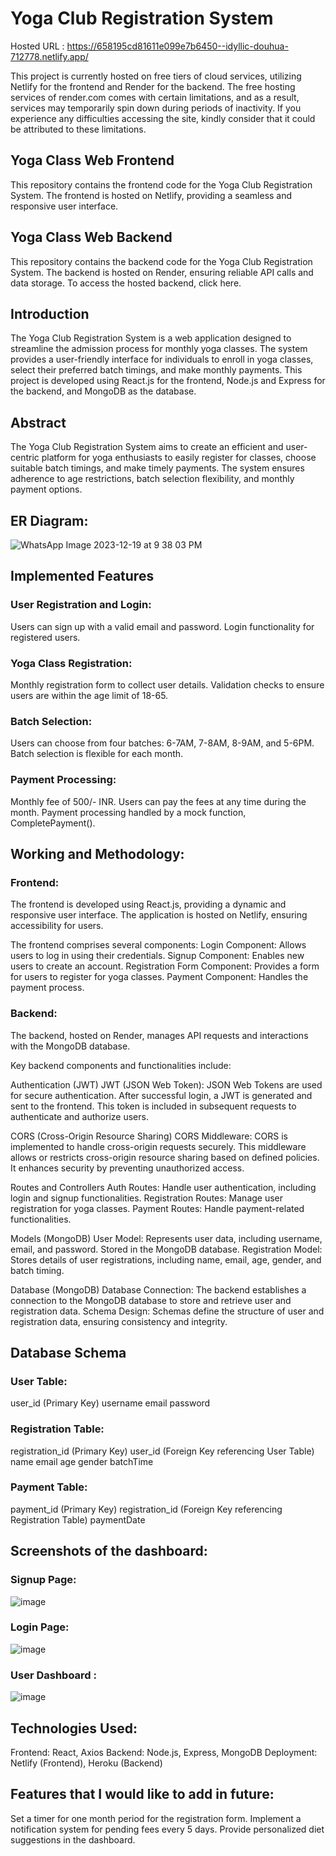 # Yoga Club Registration System

Hosted URL : https://658195cd81611e099e7b6450--idyllic-douhua-712778.netlify.app/

This project is currently hosted on free tiers of cloud services, utilizing Netlify for the frontend and Render for the backend.
The free hosting services of render.com comes with certain limitations, and as a result, services may temporarily spin down during periods of inactivity.
If you experience any difficulties accessing the site, kindly consider that it could be attributed to these limitations.

## Yoga Class Web Frontend
This repository contains the frontend code for the Yoga Club Registration System. 
The frontend is hosted on Netlify, providing a seamless and responsive user interface. 


## Yoga Class Web Backend
This repository contains the backend code for the Yoga Club Registration System. 
The backend is hosted on Render, ensuring reliable API calls and data storage. 
To access the hosted backend, click here.


## Introduction
The Yoga Club Registration System is a web application designed to streamline the admission process for monthly yoga classes. 
The system provides a user-friendly interface for individuals to enroll in yoga classes, select their preferred batch timings, and make monthly payments. 
This project is developed using React.js for the frontend, Node.js and Express for the backend, and MongoDB as the database.


## Abstract
The Yoga Club Registration System aims to create an efficient and user-centric platform for yoga enthusiasts to easily register for classes, choose suitable batch timings, and make timely payments.
The system ensures adherence to age restrictions, batch selection flexibility, and monthly payment options.


## ER Diagram:

![WhatsApp Image 2023-12-19 at 9 38 03 PM](https://github.com/Suneet262/Yoga_Classes_Web_App_Frontend/assets/91688938/ace8c26b-4439-4f46-a4a7-3d78ae5705f9)

## Implemented Features

### User Registration and Login:
Users can sign up with a valid email and password.
Login functionality for registered users.

### Yoga Class Registration:
Monthly registration form to collect user details.
Validation checks to ensure users are within the age limit of 18-65.

### Batch Selection:
Users can choose from four batches: 6-7AM, 7-8AM, 8-9AM, and 5-6PM.
Batch selection is flexible for each month.

### Payment Processing:
Monthly fee of 500/- INR.
Users can pay the fees at any time during the month.
Payment processing handled by a mock function, CompletePayment().

## Working and Methodology: 

### Frontend:
The frontend is developed using React.js, providing a dynamic and responsive user interface. 
The application is hosted on Netlify, ensuring accessibility for users. 

The frontend comprises several components:
Login Component: Allows users to log in using their credentials.
Signup Component: Enables new users to create an account.
Registration Form Component: Provides a form for users to register for yoga classes.
Payment Component: Handles the payment process.

### Backend:
The backend, hosted on Render, manages API requests and interactions with the MongoDB database. 

Key backend components and functionalities include:

Authentication (JWT)
JWT (JSON Web Token): JSON Web Tokens are used for secure authentication. 
After successful login, a JWT is generated and sent to the frontend. 
This token is included in subsequent requests to authenticate and authorize users.

CORS (Cross-Origin Resource Sharing)
CORS Middleware: CORS is implemented to handle cross-origin requests securely.
This middleware allows or restricts cross-origin resource sharing based on defined policies. 
It enhances security by preventing unauthorized access.

Routes and Controllers
Auth Routes: Handle user authentication, including login and signup functionalities.
Registration Routes: Manage user registration for yoga classes.
Payment Routes: Handle payment-related functionalities.

Models (MongoDB)
User Model: Represents user data, including username, email, and password. Stored in the MongoDB database.
Registration Model: Stores details of user registrations, including name, email, age, gender, and batch timing.

Database (MongoDB)
Database Connection: The backend establishes a connection to the MongoDB database to store and retrieve user and registration data.
Schema Design: Schemas define the structure of user and registration data, ensuring consistency and integrity.


## Database Schema

### User Table:
user_id (Primary Key)
username
email
password

### Registration Table:
registration_id (Primary Key)
user_id (Foreign Key referencing User Table)
name
email
age
gender
batchTime

### Payment Table:
payment_id (Primary Key)
registration_id (Foreign Key referencing Registration Table)
paymentDate


## Screenshots of the dashboard: 

### Signup Page:

![image](https://github.com/Suneet262/Yoga_Classes_Web_App_Frontend/assets/91688938/1812a944-ceb4-4f89-a750-435b56e03034)

### Login Page: 

![image](https://github.com/Suneet262/Yoga_Classes_Web_App_Frontend/assets/91688938/c3560cfe-c3c3-4c6f-bf9f-4fca191ac4dd)

### User Dashboard :

![image](https://github.com/Suneet262/Yoga_Classes_Web_App_Frontend/assets/91688938/f70d34ed-1483-4199-96b4-c2524fd0cdb2)


## Technologies Used: 
Frontend: React, Axios
Backend: Node.js, Express, MongoDB
Deployment: Netlify (Frontend), Heroku (Backend)

## Features that I would like to add in future:  
Set a timer for one month period for the registration form.
Implement a notification system for pending fees every 5 days.
Provide personalized diet suggestions in the dashboard.
